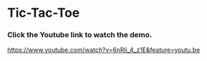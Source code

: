 # Tic-Tac-Toe
### Click the Youtube link to watch the demo. ###
https://www.youtube.com/watch?v=6nRIi_4_z1E&feature=youtu.be
